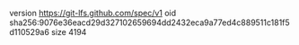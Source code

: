version https://git-lfs.github.com/spec/v1
oid sha256:9076e36eacd29d327102659694dd2432eca9a77ed4c889511c181f5d110529a6
size 4194
